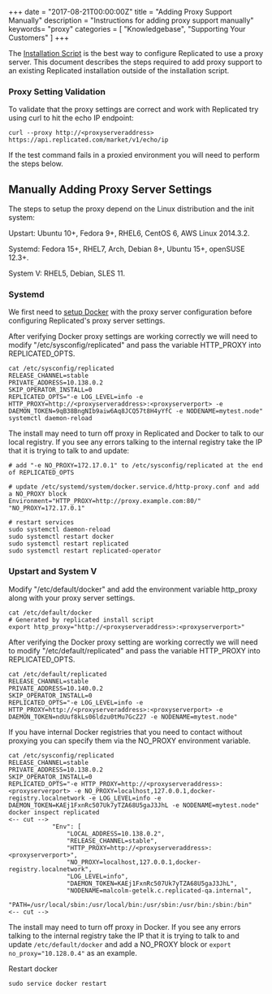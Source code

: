 +++
date = "2017-08-21T00:00:00Z"
title = "Adding Proxy Support Manually"
description = "Instructions for adding proxy support manually"
keywords= "proxy"
categories = [ "Knowledgebase", "Supporting Your Customers" ]
+++

The [Installation Script](/distributing-an-application/installing/#installing-behind-a-proxy) is the best way to configure Replicated to use a proxy server. This document describes the steps required to add proxy support to an existing Replicated installation outside of the installation script.

### Proxy Setting Validation

To validate that the proxy settings are correct and work with Replicated try using curl to hit the echo IP endpoint:

```
curl --proxy http://<proxyserveraddress> https://api.replicated.com/market/v1/echo/ip
```

If the test command fails in a proxied environment you will need to perform the steps below.

## Manually Adding Proxy Server Settings

The steps to setup the proxy depend on the Linux distribution and the init system:

Upstart: Ubuntu 10+, Fedora 9+, RHEL6, CentOS 6, AWS Linux 2014.3.2.

Systemd: Fedora 15+, RHEL7, Arch, Debian 8+, Ubuntu 15+, openSUSE 12.3+.

System V: RHEL5, Debian, SLES 11.

### Systemd

We first need to [setup Docker](https://docs.docker.com/engine/admin/systemd/#/http-proxy) with the proxy server configuration before configuring Replicated's proxy server settings.

After verifying Docker proxy settings are working correctly we will need to modify "/etc/sysconfig/replicated" and pass the variable HTTP_PROXY into REPLICATED_OPTS.

```
cat /etc/sysconfig/replicated
RELEASE_CHANNEL=stable
PRIVATE_ADDRESS=10.138.0.2
SKIP_OPERATOR_INSTALL=0
REPLICATED_OPTS="-e LOG_LEVEL=info -e HTTP_PROXY=http://<proxyserveraddress>:<proxyserverport> -e DAEMON_TOKEN=9qB38BngNIb9aiw6Aq8JCQ57t8H4yYfC -e NODENAME=mytest.node"
systemctl daemon-reload
```
The install may need to turn off proxy in Replicated and Docker to talk to our local registry. If you see any errors talking to the internal registry take the IP that it is trying to talk to and update:

```
# add "-e NO_PROXY=172.17.0.1" to /etc/sysconfig/replicated at the end of REPLICATED_OPTS
```

```
# update /etc/systemd/system/docker.service.d/http-proxy.conf and add a NO_PROXY block
Environment="HTTP_PROXY=http://proxy.example.com:80/" "NO_PROXY=172.17.0.1"
```

```
# restart services
sudo systemctl daemon-reload
sudo systemctl restart docker
sudo systemctl restart replicated
sudo systemctl restart replicated-operator
```

### Upstart and System V

Modify "/etc/default/docker" and add the environment variable http_proxy along with your proxy server settings.

```
cat /etc/default/docker
# Generated by replicated install script
export http_proxy="http://<proxyserveraddress>:<proxyserverport>"
```

After verifying the Docker proxy setting are working correctly we will need to modify "/etc/default/replicated" and pass the variable HTTP_PROXY into REPLICATED_OPTS.

```
cat /etc/default/replicated
RELEASE_CHANNEL=stable
PRIVATE_ADDRESS=10.140.0.2
SKIP_OPERATOR_INSTALL=0
REPLICATED_OPTS="-e LOG_LEVEL=info -e HTTP_PROXY=http://<proxyserveraddress>:<proxyserverport> -e DAEMON_TOKEN=ndUuf8kLs06ldzu0tMu7GcZ27 -e NODENAME=mytest.node"
```

If you have internal Docker registries that you need to contact without proxying you can specify them via the NO_PROXY environment variable.

```
cat /etc/sysconfig/replicated
RELEASE_CHANNEL=stable
PRIVATE_ADDRESS=10.138.0.2
SKIP_OPERATOR_INSTALL=0
REPLICATED_OPTS="-e HTTP_PROXY=http://<proxyserveraddress>:<proxyserverport> -e NO_PROXY=localhost,127.0.0.1,docker-registry.localnetwork -e LOG_LEVEL=info -e DAEMON_TOKEN=KAEj1FxnRc507Uk7yTZA68U5gaJ3JhL -e NODENAME=mytest.node"
docker inspect replicated
<-- cut -->
            "Env": [
                "LOCAL_ADDRESS=10.138.0.2",
                "RELEASE_CHANNEL=stable",
                "HTTP_PROXY=http://<proxyserveraddress>:<proxyserverport>",
                "NO_PROXY=localhost,127.0.0.1,docker-registry.localnetwork",
                "LOG_LEVEL=info",
                "DAEMON_TOKEN=KAEj1FxnRc507Uk7yTZA68U5gaJ3JhL",
                "NODENAME=malcolm-getelk.c.replicated-qa.internal",
                "PATH=/usr/local/sbin:/usr/local/bin:/usr/sbin:/usr/bin:/sbin:/bin"
<-- cut -->
```

The install may need to turn off proxy in Docker. If you see any errors talking to the internal registry take the IP that it is trying to talk to and update `/etc/default/docker` and add a NO_PROXY block or `export no_proxy="10.128.0.4"` as an example.

Restart docker

```
sudo service docker restart
```
